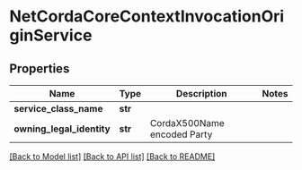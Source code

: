 # NetCordaCoreContextInvocationOriginService

## Properties
Name | Type | Description | Notes
------------ | ------------- | ------------- | -------------
**service_class_name** | **str** |  | 
**owning_legal_identity** | **str** | CordaX500Name encoded Party | 

[[Back to Model list]](../README.md#documentation-for-models) [[Back to API list]](../README.md#documentation-for-api-endpoints) [[Back to README]](../README.md)


